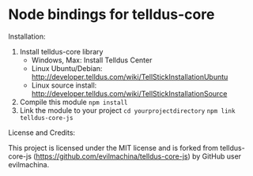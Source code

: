 Node bindings for telldus-core
=== 
Installation:

1. Install telldus-core library
	* Windows, Max: Install Telldus Center
	* Linux Ubuntu/Debian: http://developer.telldus.com/wiki/TellStickInstallationUbuntu
	* Linux source install: http://developer.telldus.com/wiki/TellStickInstallationSource
2. Compile this module ```npm install```
3. Link the module to your project ```cd yourprojectdirectory``` ```npm link telldus-core-js```

License and Credits:

This project is licensed under the MIT license and is forked from telldus-core-js (https://github.com/evilmachina/telldus-core-js) by GitHub user evilmachina. 